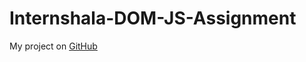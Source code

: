 # Internshala-DOM-JS-Assignment
 
My project on [GitHub](https://github.com/shreyajha10/Internshala-DOM-JS-Assignment)